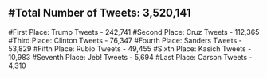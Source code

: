 #Total Number of Tweets: 3,520,141 
---
#First Place: Trump Tweets - 242,741
#Second Place: Cruz Tweets - 112,365
#Third Place: Clinton Tweets - 76,347
#Fourth Place: Sanders Tweets - 53,829
#Fifth Place: Rubio Tweets - 49,455
#Sixth Place: Kasich Tweets - 10,983
#Seventh Place: Jeb! Tweets - 5,694
#Last Place: Carson Tweets - 4,310
